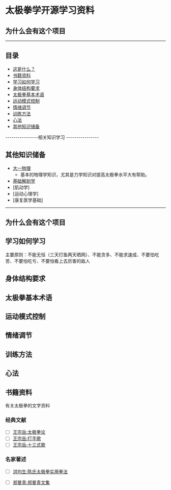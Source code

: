 # 太极拳学开源学习资料


## 为什么会有这个项目



---

## 目录

- [这是什么？](#这是什么)
- [书籍资料](#书籍资料)
- [学习如何学习](#学习如何学习)
- [身体结构要求](#身体结构要求)
- [太极拳基本术语](#太极拳基本术语)
- [运动模式控制](#运动模式控制)
- [情绪调节](#情绪调节)
- [训练方法](#训练方法)
- [心法](#心法)
- [其他知识储备](#其他知识储备)


----------------相关知识学习 ----------------

## 其他知识储备

- [大一物理](#additional-books)
  + 基本的物理学知识，尤其是力学知识对提高太极拳水平大有帮助。
- [基础解剖学](#additional-books)
- [肌动学]
- [运动心理学]
- [康复医学基础]
---

## 为什么会有这个项目


## 学习如何学习

主要原则：不能无恒（三天打鱼两天晒网）、不能贪多、不能求速成、不要怕吃苦、不要怕吃亏、不要怕看上去厉害的敌人

## 身体结构要求

## 太极拳基本术语

## 运动模式控制

## 情绪调节

## 训练方法

## 心法

## 书籍资料

有关太极拳的文字资料

### 经典文献
- [ ] [王宗岳:太极拳论]()
- [ ] [王宗岳:打手歌]()
- [ ] [王宗岳:十三式歌]()

### 名家著述

- [ ] [洪均生:陈氏太极拳实用拳法]()
- [ ] [郑曼青:郑曼青文集](https://zhuanlan.zhihu.com/p/70289608)



